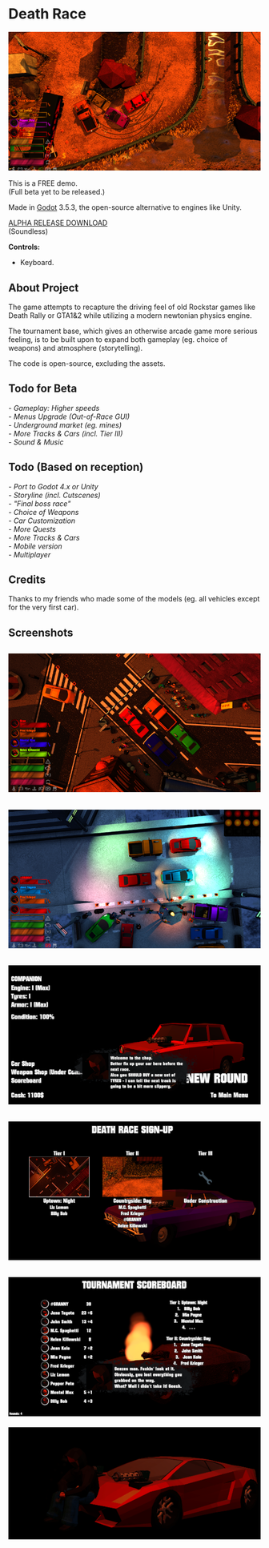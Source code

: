 # Death Race  
  
![main_preview](_screenshots/00.png)  
  
This is a FREE demo.  
(Full beta yet to be released.)  
  
Made in [Godot](https://github.com/godotengine/godot) 3.5.3, the open-source alternative to engines like Unity.

[ALPHA RELEASE DOWNLOAD](https://github.com/Dark-Gran/Death-Race/releases/tag/v0.1)  
(Soundless)  
  
**Controls:**  
- Keyboard.  
  
## About Project  
  
The game attempts to recapture the driving feel of old Rockstar games like Death Rally or GTA1&2 while utilizing a modern newtonian physics engine.  
  
The tournament base, which gives an otherwise arcade game more serious feeling, is to be built upon to expand both gameplay (eg. choice of weapons) and atmosphere (storytelling).  

The code is open-source, excluding the assets.  
  
## Todo for Beta  
  
_- Gameplay: Higher speeds_  
_- Menus Upgrade (Out-of-Race GUI)_  
_- Underground market (eg. mines)_  
_- More Tracks & Cars (incl. Tier III)_  
_- Sound & Music_  

## Todo (Based on reception)
_- Port to Godot 4.x or Unity_  
_- Storyline (incl. Cutscenes)_  
_- "Final boss race"_  
_- Choice of Weapons_  
_- Car Customization_  
_- More Quests_  
_- More Tracks & Cars_  
_- Mobile version_  
_- Multiplayer_  
  
## Credits  
  
Thanks to my friends who made some of the models (eg. all vehicles except for the very first car).  
  
## Screenshots  
  
![preview1](_screenshots/01.png)  
---  
![preview2](_screenshots/02.png)  
---  
![preview3](_screenshots/03.png)  
---  
![preview4](_screenshots/04.png)  
---  
![preview5](_screenshots/05.png)  
---
![preview6](_screenshots/preview.gif)  
  
